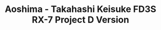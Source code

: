 ---
layout: product
title: "Aoshima - Takahashi Keisuke FD3S RX-7 Project D Version"
price: "TBA" 
desc: "N/A"
img_path: "/assets/img/AO56202.jpg"
brand: "N/A"
available: false
special_offer: false
new: false
soon: false
cat: "010000"
subcat: "013700"
subsubcat: "0N/A"
sifra: "AO56202"
popular: false
---